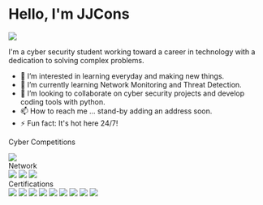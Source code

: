 # Hello, I'm JJCons
<a href="https://linkedin.com/in/william-c-544746197/"><img src="https://img.shields.io/badge/-LinkedIn-0072b1?&style=for-the-badge&logo=linkedin&logoColor=white" /></a>

I'm a cyber security student working toward a career in technology with a dedication to solving complex problems.
- 👀 I’m interested in learning everyday and making new things.
- 🌱 I’m currently learning Network Monitoring and Threat Detection.
- 💞️ I’m looking to collaborate on cyber security projects and develop coding tools with python.
- 📫 How to reach me ... stand-by adding an address soon.
- ⚡ Fun fact: It's hot here 24/7!

<!---
JJWCons/JJWCons is a ✨ special ✨ repository because its `README.md` (this file) appears on your GitHub profile.
You can click the Preview link to take a look at your changes.
--->
Cyber Competitions

<div>
<img src="https://img.shields.io/badge/-NCL-0000FF?&style=for-the-badge&logoColor=white" />
</div>
Network

<div>
    <img src="https://img.shields.io/badge/-Wireshark-1679A7?&style=for-the-badge&logo=Wireshark&logoColor=white" />
    <img src="https://img.shields.io/badge/-Snort-EF3B2D?&style=for-the-badge&logo=Suricata&logoColor=white" />
    <img src="https://img.shields.io/badge/-Zeek-777BB4?&style=for-the-badge&logo=Zeek&logoColor=white" />
</div>
Certifications

<div>
    <img src="https://img.shields.io/badge/-Security%2B-FF0000?&style=for-the-badge&logo=CompTIA&logoColor=white" />
    <img src="https://img.shields.io/badge/-Network%2B-007ACC?&style=for-the-badge&logo=CompTIA&logoColor=white" />
    <img src="https://img.shields.io/badge/-A%2B-4D4D4D?&style=for-the-badge&logo=CompTIA&logoColor=white" />
    <img src="https://img.shields.io/badge/-GPEN-2E8B57?&style=for-the-badge&logoColor=white" />
    <img src="https://img.shields.io/badge/-GSEC-D71A28?&style=for-the-badge&logoColor=white" />
    <img src="https://img.shields.io/badge/-GPYC-003366?&style=for-the-badge&logoColor=white" />
    <img src="https://img.shields.io/badge/-GCIH-FF6600?&style=for-the-badge&logoColor=white" />
    <img src="https://img.shields.io/badge/-GOSI-FFFFFF?&style=for-the-badge&logoColor=black" />
    <img src="https://img.shields.io/badge/-GISF-800080?&style=for-the-badge&logoColor=white" />
</div>
